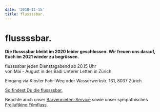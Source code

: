 ```yaml
---
date: '2018-11-15'
title: flussssbar.
---
```

# flussssbar.


**Die flussssbar bleibt im 2020 leider geschlossen. Wir freuen uns darauf, Euch im 2021 wieder zu begrüssen.**

flussssbar jeden Dienstagabend ab 20.15 Uhr<br>
von Mai - August in der Badi Unterer Letten in Zürich

Eingang via Kloster Fahr-Weg oder Wasserwerkstr. 131, 8037 Zürich

[So findest Du die flussssbar.](https://www.google.ch/maps/place/47°23'21.6"N+8°31'45.3"E/)

Beachte auch unser <a href="https://www.barvermieten.ch" target="_blank">Barvermieten-Service</a> sowie unser sympathisches <a href="https://www.filmfluss.ch" target="_blank">Freiluftkino Filmfluss</a>.

